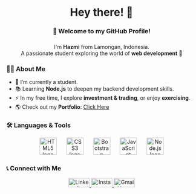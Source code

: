 <h1 align="center">Hey there! 👋</h1>

###

<h3 align="center">🚀 Welcome to my GitHub Profile!</h3>

###

<p align="center">
  I'm <b>Hazmi</b> from Lamongan, Indonesia. <br>
  A passionate student exploring the world of <b>web development</b> 🚀
</p>

###

<h3 align="left">👨‍💻 About Me</h3>

- 🔭 I’m currently a student.  
- 📚 Learning **Node.js** to deepen my backend development skills.  
- ⚡ In my free time, I explore **investment & trading**, or enjoy **exercising**.  
- 🌎 Check out my **Portfolio**: <a href="https://nextgithub90.github.io/portofolio/" target="_blank">Click Here</a>  

###

<h3 align="left">🛠 Languages & Tools</h3>

<div align="center">
  <img src="https://cdn.jsdelivr.net/gh/devicons/devicon/icons/html5/html5-original.svg" height="45" alt="HTML5 logo"  />
  <img width="18" />
  <img src="https://cdn.jsdelivr.net/gh/devicons/devicon/icons/css3/css3-original.svg" height="45" alt="CSS3 logo"  />
  <img width="18" />
  <img src="https://cdn.jsdelivr.net/gh/devicons/devicon/icons/bootstrap/bootstrap-original.svg" height="45" alt="Bootstrap logo"  />
  <img width="18" />
  <img src="https://cdn.jsdelivr.net/gh/devicons/devicon/icons/javascript/javascript-original.svg" height="45" alt="JavaScript logo"  />
  <img width="18" />
  <img src="https://cdn.jsdelivr.net/gh/devicons/devicon/icons/nodejs/nodejs-original.svg" height="45" alt="Node.js logo"  />
</div>

###

<h3 align="left">📞 Connect with Me</h3>

<div align="center">
  <a href="https://www.linkedin.com/in/hyper-code-69027a293/" target="_blank">
    <img src="https://raw.githubusercontent.com/maurodesouza/profile-readme-generator/master/src/assets/icons/social/linkedin/default.svg" width="56" height="24" alt="LinkedIn logo" />
  </a>
  <a href="https://www.instagram.com/zamzzjk/" target="_blank">
    <img src="https://raw.githubusercontent.com/maurodesouza/profile-readme-generator/master/src/assets/icons/social/instagram/default.svg" width="56" height="24" alt="Instagram logo" />
  </a>
  <a href="mailto:aldiartuda@gmail.com" target="_blank">
    <img src="https://raw.githubusercontent.com/maurodesouza/profile-readme-generator/master/src/assets/icons/social/gmail/default.svg" width="56" height="24" alt="Gmail logo" />
  </a>
</div>

###

